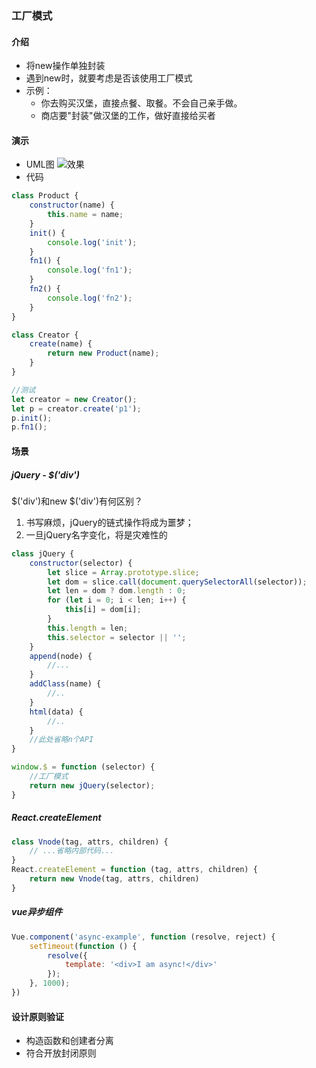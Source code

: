 ### 工厂模式
#### 介绍
- 将new操作单独封装
- 遇到new时，就要考虑是否该使用工厂模式
- 示例：
    - 你去购买汉堡，直接点餐、取餐。不会自己亲手做。
    - 商店要"封装"做汉堡的工作，做好直接给买者
#### 演示
- UML图
![效果](https://github.com/liuxilei/itlr_road/blob/master/Design_pattern/img/factory.png)
- 代码
```javascript
class Product {
    constructor(name) {
        this.name = name;
    }
    init() {
        console.log('init');
    }
    fn1() {
        console.log('fn1');
    }
    fn2() {
        console.log('fn2');
    }
}

class Creator {
    create(name) {
        return new Product(name);
    }
}

//测试
let creator = new Creator();
let p = creator.create('p1');
p.init();
p.fn1();
```
#### 场景
##### jQuery - $('div')
$('div')和new $('div')有何区别？
1. 书写麻烦，jQuery的链式操作将成为噩梦；
2. 一旦jQuery名字变化，将是灾难性的
```javascript
class jQuery {
    constructor(selector) {
        let slice = Array.prototype.slice;
        let dom = slice.call(document.querySelectorAll(selector));
        let len = dom ? dom.length : 0;
        for (let i = 0; i < len; i++) {
            this[i] = dom[i];
        }
        this.length = len;
        this.selector = selector || '';
    }
    append(node) {
        //...
    }
    addClass(name) {
        //..
    }
    html(data) {
        //..
    }
    //此处省略n个API
}

window.$ = function (selector) {
    //工厂模式
    return new jQuery(selector);
}
```
##### React.createElement
```javascript
class Vnode(tag, attrs, children) {
    // ...省略内部代码...
}
React.createElement = function (tag, attrs, children) {
    return new Vnode(tag, attrs, children)
}
```
##### vue异步组件
```javascript
Vue.component('async-example', function (resolve, reject) {
    setTimeout(function () {
        resolve({
            template: '<div>I am async!</div>'
        });
    }, 1000);
})
```
#### 设计原则验证
- 构造函数和创建者分离
- 符合开放封闭原则

